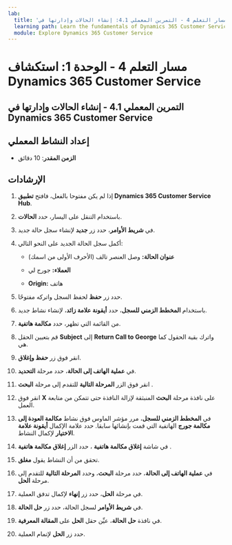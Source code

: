 ```yaml
---
lab:
  title: 'مسار التعلم 4 - التمرين المعملي 4.1: إنشاء الحالات وإدارتها في Dynamics 365 Customer Service'
  learning path: Learn the fundamentals of Dynamics 365 Customer Service
  module: Explore Dynamics 365 Customer Service
---
```


مسار التعلم 4 - الوحدة 1: استكشاف Dynamics 365 Customer Service
========================

## التمرين المعملي 4.1 - إنشاء الحالات وإدارتها في Dynamics 365 Customer Service

## إعداد النشاط المعملي

  - **الزمن المقدر**: 10 دقائق

## الإرشادات

1. إذا لم يكن مفتوحا بالفعل، فافتح **تطبيق Dynamics 365 Customer Service Hub**.

2. باستخدام التنقل على اليسار، حدد **الحالات**.

3. في **شريط الأوامر**، حدد زر **جديد** لإنشاء سجل حالة جديد.

4. أكمل سجل الحالة الجديد على النحو التالي:

    - **عنوان الحالة:** وصل العنصر تالف (الأحرف الأولى من اسمك)

    - **العملاء:** جورج لي

    - **Origin:** هاتف

5. حدد زر **حفظ** لحفظ السجل واتركه مفتوحًا.

6. باستخدام **المخطط الزمني للسجل**، حدد **أيقونة علامة زائد**، لإنشاء نشاط جديد.

7. من القائمة التي تظهر، حدد **مكالمة هاتفية**.

8. قم بتعيين الحقل **Subject** إلى **Return Call to George** واترك بقية الحقول كما هي.

9. انقر فوق زر **حفظ وإغلاق**.

10. في **عملية الهاتف إلى الحالة**، حدد مرحلة **التحديد**.

11. انقر فوق الزر **المرحلة التالية** للتقدم إلى مرحلة **البحث** .

12. انقر فوق **X** على نافذة مرحلة **البحث** المنبثقة لإزالة النافذة حتى تتمكن من متابعة العمل.

13. في **المخطط الزمني للسجل**، مرر مؤشر الماوس فوق نشاط **مكالمة العودة إلى مكالمة جورج** الهاتفية التي قمت بإنشائها سابقا. حدد علامة الإكمال **أيقونة علامة الاختيار** لإكمال النشاط.

14. في شاشة **إغلاق مكالمة هاتفية** ، حدد الزر **إغلاق مكالمة هاتفية** . 

15. تحقق من أن النشاط يقول **مغلق**.

16. في **عملية الهاتف إلى الحالة**، حدد مرحلة **البحث**، وحدد **المرحلة التالية** للتقدم إلى مرحلة **الحل**.

17. في مرحلة **الحل**، حدد زر **إنهاء** لإكمال تدفق العملية.

18. في **شريط الأوامر** لسجل الحالة، حدد زر **حل الحالة**.

19. في نافذة **حل الحالة**، عيِّن حقل **الحل** على **المقالة المعرفية**.

20. حدد زر **الحل** لإتمام العملية.


